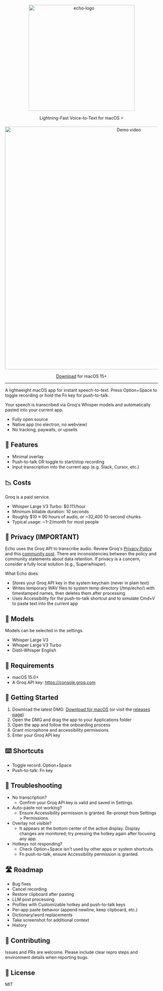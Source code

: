 <p align="center">
  <img width="349"  alt="echo-logo" align="center" src="https://github.com/user-attachments/assets/a6363096-0748-40a3-b9a7-979ca909cd5b" />
</p>
<p align="center">Lightning-Fast Voice-to-Text for macOS ⚡</p>


<p align="center">
  <a href="https://www.youtube.com/watch?v=vWJGuGEDd28" target="_blank">
    <img width="800" alt="Demo video" src="https://github.com/user-attachments/assets/292643b6-2382-4fd2-b31e-8662080176ca" />
  </a>
</p>

<p align="center"><a href="https://github.com/Rkaede/echo/releases/latest/download/Echo.dmg">Download</a> for macOS 15+</p>

---

A lightweight macOS app for instant speech-to-text. Press Option+Space to toggle recording or hold the Fn key for push-to-talk.

Your speech is transcribed via Groq's Whisper models and automatically pasted into your current app.

- Fully open source
- Native app (no electron, no webview)
- No tracking, paywalls, or upsells

## 🌟 Features

- Minimal overlay
- Push-to-talk OR toggle to start/stop recording
- Input transcription into the current app (e.g. Slack, Cursor, etc.)

## 📉 Costs

Groq is a paid service.

- Whisper Large V3 Turbo: $0.111/hour
- Minimum billable duration: 10 seconds
- Roughly $10 ≈ 90 hours of audio, or ~32,400 10-second chunks
- Typical usage: ~$1–$2/month for most people

## 🚨 Privacy (IMPORTANT)

Echo uses the Groq API to transcribe audio. Review Groq's [Privacy Policy](https://groq.com/privacy-policy) and this [community post](https://community.groq.com/help-center-14/how-does-groq-handle-my-data-190). There are inconsistencies between the policy and community statements about data retention. If privacy is a concern, consider a fully local solution (e.g., Superwhisper).

What Echo does:

- Stores your Groq API key in the system keychain (never in plain text)
- Writes temporary WAV files to system temp directory (/tmp/echo/) with timestamped names, then deletes them after processing
- Uses Accessibility for the push-to-talk shortcut and to simulate Cmd+V to paste text into the current app

## 🤖 Models

Models can be selected in the settings.

- Whisper Large V3
- Whisper Large V3 Turbo
- Distil-Whisper English

## 📝 Requirements

- macOS 15.0+
- A Groq API key: https://console.groq.com

## 🚀 Getting Started

1. Download the latest DMG: [Download for macOS](https://github.com/Rkaede/echo/releases/latest/download/Echo.dmg) (or visit the [releases page](https://github.com/Rkaede/echo/releases))
2. Open the DMG and drag the app to your Applications folder
3. Open the app and follow the onboarding process
4. Grant microphone and accessibility permissions
5. Enter your Groq API key

## ⌨️ Shortcuts

- Toggle record: Option+Space
- Push-to-talk: Fn key

## 🐛 Troubleshooting

- No transcription?
  - Confirm your Groq API key is valid and saved in Settings.
- Auto-paste not working?
  - Ensure Accessibility permission is granted. Re-prompt from Settings > Permissions.
- Overlay not visible?
  - It appears at the bottom center of the active display. Display changes are monitored; try pressing the hotkey again after focusing any app.
- Hotkeys not responding?
  - Check Option+Space isn't used by other apps or system shortcuts.
  - Fn push-to-talk, ensure Accessibility permission is granted.

## 🛣️ Roadmap

- Bug fixes
- Cancel recording
- Restore clipboard after pasting
- LLM post processing
- Profiles with Customizable hotkey and push-to-talk keys
- Per-app paste behavior (append newline, keep clipboard, etc.)
- Dictionary/word replacements
- Take screenshot for additional context
- History

## 🤝 Contributing

Issues and PRs are welcome. Please include clear repro steps and environment details when reporting bugs.

## 📄 License

MIT
